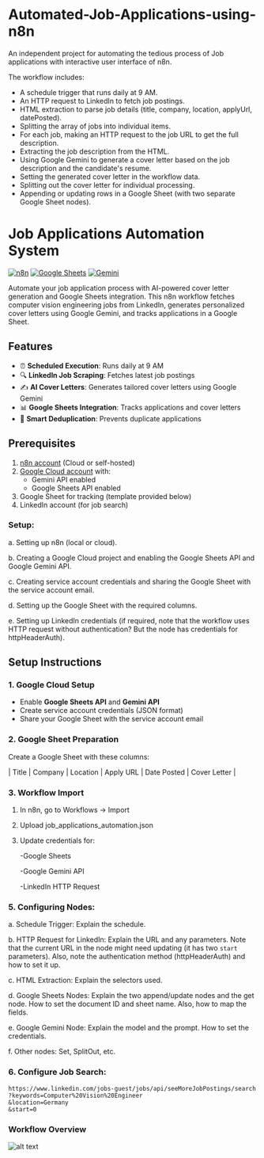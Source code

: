# Automated-Job-Applications-using-n8n
An independent project for automating the tedious process of Job applications with interactive user interface of n8n.

 The workflow includes:
   - A schedule trigger that runs daily at 9 AM.
   - An HTTP request to LinkedIn to fetch job postings.
   - HTML extraction to parse job details (title, company, location, applyUrl, datePosted).
   - Splitting the array of jobs into individual items.
   - For each job, making an HTTP request to the job URL to get the full description.
   - Extracting the job description from the HTML.
   - Using Google Gemini to generate a cover letter based on the job description and the candidate's resume.
   - Setting the generated cover letter in the workflow data.
   - Splitting out the cover letter for individual processing.
   - Appending or updating rows in a Google Sheet (with two separate Google Sheet nodes).


# Job Applications Automation System

[![n8n](https://img.shields.io/badge/n8n-%23000000.svg?logo=n8n&logoColor=white)](https://n8n.io/)
[![Google Sheets](https://img.shields.io/badge/Google_Sheets-34A853?logo=google-sheets&logoColor=white)](https://www.google.com/sheets/about/)
[![Gemini](https://img.shields.io/badge/Google_Gemini-4285F4?logo=google&logoColor=white)](https://gemini.google.com/)

Automate your job application process with AI-powered cover letter generation and Google Sheets integration. This n8n workflow fetches computer vision engineering jobs from LinkedIn, generates personalized cover letters using Google Gemini, and tracks applications in a Google Sheet.

## Features

- ⏰ **Scheduled Execution**: Runs daily at 9 AM
- 🔍 **LinkedIn Job Scraping**: Fetches latest job postings
- ✍️ **AI Cover Letters**: Generates tailored cover letters using Google Gemini
- 📊 **Google Sheets Integration**: Tracks applications and cover letters
- 🔄 **Smart Deduplication**: Prevents duplicate applications

## Prerequisites

1. [n8n account](https://n8n.io/) (Cloud or self-hosted)
2. [Google Cloud account](https://cloud.google.com/) with:
   - Gemini API enabled
   - Google Sheets API enabled
3. Google Sheet for tracking (template provided below)
4. LinkedIn account (for job search)

### Setup:  

a. Setting up n8n (local or cloud).

b. Creating a Google Cloud project and enabling the Google Sheets API and Google Gemini API.

c. Creating service account credentials and sharing the Google Sheet with the service account email.

d. Setting up the Google Sheet with the required columns.

e. Setting up LinkedIn credentials (if required, note that the workflow uses HTTP request without authentication? But the node has credentials for httpHeaderAuth).


## Setup Instructions

### 1. Google Cloud Setup
- Enable **Google Sheets API** and **Gemini API**
- Create service account credentials (JSON format)
- Share your Google Sheet with the service account email

### 2. Google Sheet Preparation
Create a Google Sheet with these columns:

| Title | Company | Location | Apply URL | Date Posted | Cover Letter |


 
### 3. Workflow Import
1. In n8n, go to Workflows → Import

2. Upload job_applications_automation.json

3. Update credentials for:

    -Google Sheets

    -Google Gemini API

    -LinkedIn HTTP Request
 ### 5. Configuring Nodes:
  a. Schedule Trigger: Explain the schedule.
    
  b. HTTP Request for LinkedIn: Explain the URL and any parameters. Note that the current URL in the node might need updating (it has two `start` parameters). Also, note the authentication method (httpHeaderAuth) and how to set it up.
  
  c. HTML Extraction: Explain the selectors used.
  
  d. Google Sheets Nodes: Explain the two append/update nodes and the get node. How to set the document ID and sheet name. Also, how to map the fields.
  
  e. Google Gemini Node: Explain the model and the prompt. How to set the credentials.
  
  f. Other nodes: Set, SplitOut, etc.

### 6. Configure Job Search:
```
https://www.linkedin.com/jobs-guest/jobs/api/seeMoreJobPostings/search
?keywords=Computer%20Vision%20Engineer
&location=Germany
&start=0
```

### Workflow Overview
![alt text](http://url/to/img.png)


